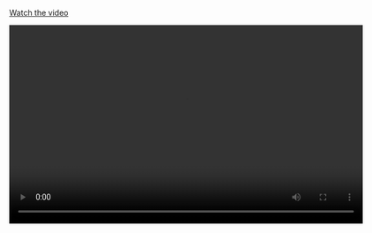 [Watch the video](https://youtu.be/dASIlaYPR2I)

<video width="640" height="360" controls>
  <source src="./calculator.mp4" type="video/mp4">
</video>
